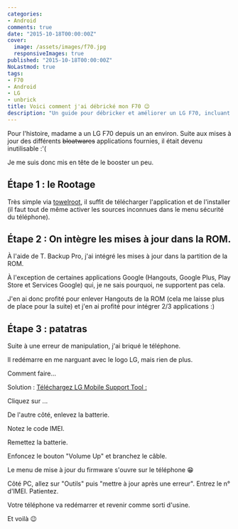 ```yaml
---
categories:
- Android
comments: true
date: "2015-10-18T00:00:00Z"
cover:
  image: /assets/images/f70.jpg
  responsiveImages: true
published: "2015-10-18T00:00:00Z"
NoLastmod: true
tags:
- F70
- Android
- LG
- unbrick
title: Voici comment j'ai débrické mon F70 😉
description: "Un guide pour débricker et améliorer un LG F70, incluant le rootage, l'intégration des mises à jour dans la ROM, et la résolution des erreurs de manipulation."
---
```


Pour l'histoire, madame a un LG F70 depuis un an environ. Suite aux mises à jour des différents ~~bloatwares~~ applications fournies, il était devenu inutilisable :'(

Je me suis donc mis en tête de le booster un peu.
<!--more-->

## Étape 1 : le Rootage
Très simple via [towelroot](https://towelroot.com/), il suffit de télécharger l'application et de l'installer (il faut tout de même activer les sources inconnues dans le menu sécurité du téléphone).

## Étape 2 : On intègre les mises à jour dans la ROM.
À l'aide de T. Backup Pro, j'ai intégré les mises à jour dans la partition de la ROM.

À l'exception de certaines applications Google (Hangouts, Google Plus, Play Store et Services Google) qui, je ne sais pourquoi, ne supportent pas cela.

J'en ai donc profité pour enlever Hangouts de la ROM (cela me laisse plus de place pour la suite) et j'en ai profité pour intégrer 2/3 applications :)

## Étape 3 : patatras
Suite à une erreur de manipulation, j'ai briqué le téléphone.

Il redémarre en me narguant avec le logo LG, mais rien de plus.

Comment faire...

Solution : [Téléchargez LG Mobile Support Tool :](/assets/LGMobileSupportTool.exe)

Cliquez sur ...

De l'autre côté, enlevez la batterie.

Notez le code IMEI.

Remettez la batterie.

Enfoncez le bouton "Volume Up" et branchez le câble.

Le menu de mise à jour du firmware s'ouvre sur le téléphone 😁

Côté PC, allez sur "Outils" puis "mettre à jour après une erreur".
Entrez le n° d'IMEI.
Patientez.

Votre téléphone va redémarrer et revenir comme sorti d'usine.

Et voilà 😉